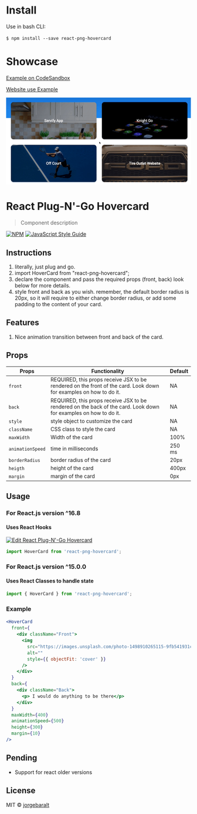 # Install

Use in bash CLI:

`$ npm install --save react-png-hovercard`

# Showcase

[Example on CodeSandbox](https://x3w1q79l4p.codesandbox.io/)

[Website use Example](jorgebaralt.com)

![](hovercard-demo.gif)

# React Plug-N'-Go Hovercard

> Component description

[![NPM](https://img.shields.io/npm/v/react-png-hovercard.svg)](https://www.npmjs.com/package/react-png-hovercard) [![JavaScript Style Guide](https://img.shields.io/badge/code_style-standard-brightgreen.svg)](https://standardjs.com)

## Instructions

1. literally, just plug and go.
2. import HoverCard from "react-png-hovercard";
3. declare the component and pass the required props (front, back) look below for more details.
4. style front and back as you wish. remember, the default border radius is 20px, so it will require to either change border radius, or add some padding to the content of your card.

## Features

1. Nice animation transition between front and back of the card.

## Props

| Props            | Functionality                                                                                                     | Default |
| ---------------- | ----------------------------------------------------------------------------------------------------------------- | ------- |
| `front`          | REQUIRED, this props receive JSX to be rendered on the front of the card. Look down for examples on how to do it. | NA      |
| `back`           | REQUIRED, this props receive JSX to be rendered on the back of the card. Look down for examples on how to do it.  | NA      |
| `style`          | style object to customize the card                                                                                | NA      |
| `className`      | CSS class to style the card                                                                                       | NA      |
| `maxWidth`       | Width of the card                                                                                                 | 100%    |
| `animationSpeed` | time in milliseconds                                                                                              | 250 ms  |
| `borderRadius`   | border radius of the card                                                                                         | 20px    |
| `heigth`         | height of the card                                                                                                | 400px   |
| `margin`         | margin of the card                                                                                                | 0px     |

## Usage

### For React.js version ^16.8

#### Uses React Hooks

[![Edit React Plug-N'-Go Hovercard](https://codesandbox.io/static/img/play-codesandbox.svg)](https://codesandbox.io/s/x3w1q79l4p)

```jsx
import HoverCard from 'react-png-hovercard';
```

### For React.js version ^15.0.0

#### Uses React Classes to handle state

```jsx
import { HoverCard } from 'react-png-hovercard';
```

### Example

```jsx
<HoverCard
  front={
    <div className="Front">
      <img
        src="https://images.unsplash.com/photo-1498910265115-9fb541931cd1?ixlib=rb-1.2.1&ixid=eyJhcHBfaWQiOjEyMDd9&auto=format&fit=crop&w=1089&q=80"
        alt=""
        style={{ objectFit: 'cover' }}
      />
    </div>
  }
  back={
    <div className="Back">
      <p> I would do anything to be there</p>
    </div>
  }
  maxWidth={400}
  animationSpeed={500}
  height={300}
  margin={10}
/>
```

## Pending

- Support for react older versions

## License

MIT © [jorgebaralt](https://github.com/jorgebaralt)
